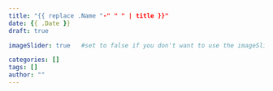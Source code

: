 ```yaml
---
title: "{{ replace .Name "-" " " | title }}"
date: {{ .Date }}
draft: true

imageSlider: true   #set to false if you don't want to use the imageSlider but a featuredImage

categories: []
tags: []
author: ""
---
```

